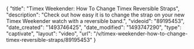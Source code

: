 {
    "title": "Timex Weekender: How To Change Timex Reversible Straps",
    "description": "Check out how easy it is to change the strap on your new Timex Weekender watch with a reversible band.",
    "videoid": "89195453",
    "date_created": "1493746425",
    "date_modified": "1493747290",
    "type": "captivate",
    "layout": "video",
    "url": "\/v\/timex-weekender-how-to-change-timex-reversible-straps\/89195453"
}